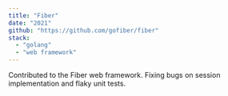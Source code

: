 ```yaml
---
title: "Fiber"
date: "2021"
github: "https://github.com/gofiber/fiber"
stack:
  - "golang"
  - "web framework"
---
```


Contributed to the Fiber web framework. Fixing bugs on session implementation and flaky unit tests.
